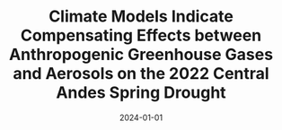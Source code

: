 ---
title: "Climate Models Indicate Compensating Effects between Anthropogenic Greenhouse Gases and Aerosols on the 2022 Central Andes Spring Drought"
collection: publications
permalink: /publication/2024-01-01-Climate-Models-Indicate-Compensating-Effects-between-Anthropogenic-Greenhouse-Gases-and-Aerosols-on-the-2022-Central-Andes-Spring-Drought
date: 2024-01-01
venue: 'Bulletin of the American Meteorological Society'
paperurl: 'https://journals.ametsoc.org/view/journals/bams/105/5/BAMS-D-23-0241.1.xml'
citation: ' Kam, Jonghun,  Min, Seung Ki,  Kim, Byeong Hee,  Kim, Yeon Hee,  Diaz, Leandro B,  Kug, Jong Seong,  Park, Rokjin, &quot;Climate Models Indicate Compensating Effects between Anthropogenic Greenhouse Gases and Aerosols on the 2022 Central Andes Spring Drought.&quot; Bulletin of the American Meteorological Society, 2024.'
---